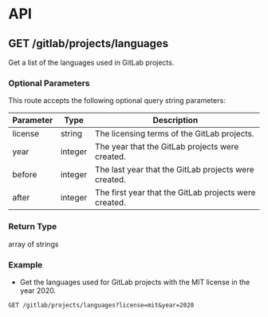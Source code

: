# API

## GET /gitlab/projects/languages

Get a list of the languages used in GitLab projects.

### Optional Parameters

This route accepts the following optional query string parameters:

| Parameter | Type | Description |
| --- | --- | --- |
| license | string | The licensing terms of the GitLab projects. |
| year | integer | The year that the GitLab projects were created. |
| before | integer | The last year that the GitLab projects were created. |
| after | integer | The first year that the GitLab projects were created. |

### Return Type

array of strings

### Example

- Get the languages used for GitLab projects with the MIT license in the year 2020.
```
GET /gitlab/projects/languages?license=mit&year=2020
```